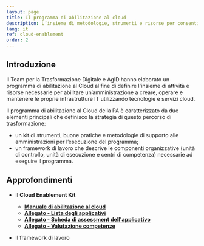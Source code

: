 ```yaml
---
layout: page
title: Il programma di abilitazione al cloud
description: L’insieme di metodologie, strumenti e risorse per consentire alle amministrazioni di trasformare i propri servizi utilizznado le tecnologie di cloud computing.
lang: it
ref: cloud-enablement
order: 2
---
```


## Introduzione

Il Team per la Trasformazione Digitale e AgID hanno elaborato un programma di
abilitazione al Cloud al fine di definire l'insieme di attività e risorse necessarie
per abilitare un’amministrazione a creare, operare e mantenere le proprie infrastrutture IT 
utilizzando tecnologie e servizi cloud.

Il programma di abilitazione al Cloud della PA è caratterizzato da due elementi 
principali che definisco la strategia di questo percorso di trasformazione:

- un kit di strumenti, buone pratiche e metodologie di supporto alle
  amministrazioni per l’esecuzione del programma;
- un framework di lavoro che descrive le componenti organizzative (unità di
  controllo, unità di esecuzione e centri di competenza)  necessarie ad
  eseguire il programma.

## Approfondimenti

- Il **Cloud Enablement Kit**
  * [**Manuale di abilitazione al cloud**](https://docs-italia-staging.teamdigitale.it/citta-metropolitana-amba-raba/test-cloud-enable-program/cloud-enable-program-docs/it/master/index.html)
  * [**Allegato - Lista degli applicativi**](https://drive.google.com/open?id=1iVswHZ22zanOSxFoQ8lSW8B1Enx9mg9gQAPVhayerNs)
  * [**Allegato - Scheda di assessment dell'applicativo**](https://drive.google.com/open?id=1P8lcsCxEXKYk7oZVoHrS6rhNmqdPz4bHfzmsmWq4akQ)
  * [**Allegato - Valutazione competenze**](https://drive.google.com/open?id=1_5aEEDg4TGDEJB8EM5ZQqb6XgGtCxISLRFa_-l2BscU)

- Il framework di lavoro 

